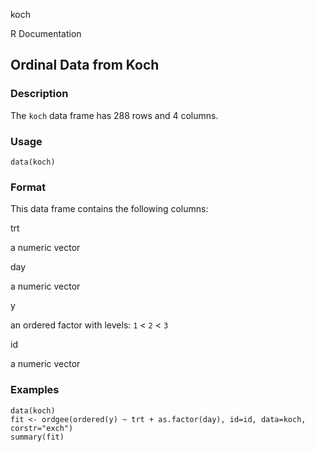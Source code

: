 koch

R Documentation

## Ordinal Data from Koch

### Description

The `koch` data frame has 288 rows and 4 columns.

### Usage

    data(koch)

### Format

This data frame contains the following columns:

trt

a numeric vector

day

a numeric vector

y

an ordered factor with levels: `1` < `2` < `3`

id

a numeric vector

### Examples

    
    data(koch)
    fit <- ordgee(ordered(y) ~ trt + as.factor(day), id=id, data=koch, corstr="exch")
    summary(fit)

